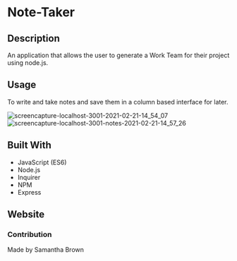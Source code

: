 # Note-Taker

## Description
 An application that allows the user to generate a Work Team for their project using node.js.

## Usage
To write and take notes and save them in a column based interface for later.

![screencapture-localhost-3001-2021-02-21-14_54_07](https://user-images.githubusercontent.com/71106177/108636727-2d8a1b80-7455-11eb-9c2a-49df8a7824ba.png)
![screencapture-localhost-3001-notes-2021-02-21-14_57_26](https://user-images.githubusercontent.com/71106177/108636730-2f53df00-7455-11eb-804e-9938b0dfdf8c.png)

## Built With

- JavaScript (ES6)
- Node.js
- Inquirer
- NPM
- Express

## Website
 

### Contribution
Made by Samantha Brown

